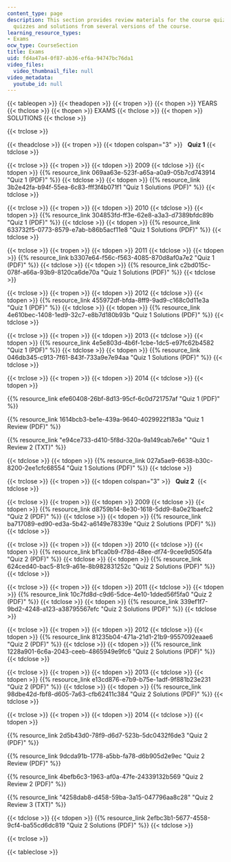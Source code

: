 ```yaml
---
content_type: page
description: This section provides review materials for the course quizzes along with
  quizzes and solutions from several versions of the course.
learning_resource_types:
- Exams
ocw_type: CourseSection
title: Exams
uid: fd4a47a4-0f87-ab36-ef6a-94747bc76da1
video_files:
  video_thumbnail_file: null
video_metadata:
  youtube_id: null
---
```


{{< tableopen >}}
{{< theadopen >}}
{{< tropen >}}
{{< thopen >}}
YEARS
{{< thclose >}}
{{< thopen >}}
EXAMS
{{< thclose >}}
{{< thopen >}}
SOLUTIONS
{{< thclose >}}

{{< trclose >}}

{{< theadclose >}}
{{< tropen >}}
{{< tdopen colspan="3" >}}
  **Quiz 1** 
{{< tdclose >}}

{{< trclose >}}
{{< tropen >}}
{{< tdopen >}}
2009
{{< tdclose >}}
{{< tdopen >}}
{{% resource_link 069aa63e-523f-a65a-a0a9-05b7cd743914 "Quiz 1 (PDF)" %}}
{{< tdclose >}}
{{< tdopen >}}
{{% resource_link 3b2e42fa-b94f-55ea-6c83-fff3f4b071f1 "Quiz 1 Solutions (PDF)" %}}
{{< tdclose >}}

{{< trclose >}}
{{< tropen >}}
{{< tdopen >}}
2010
{{< tdclose >}}
{{< tdopen >}}
{{% resource_link 304853fd-ff3e-62e8-a3a3-d7389bfdc89b "Quiz 1 (PDF)" %}}
{{< tdclose >}}
{{< tdopen >}}
{{% resource_link 633732f5-0773-8579-e7ab-b86b5acf11e8 "Quiz 1 Solutions (PDF)" %}}
{{< tdclose >}}

{{< trclose >}}
{{< tropen >}}
{{< tdopen >}}
2011
{{< tdclose >}}
{{< tdopen >}}
{{% resource_link b3307e64-f56c-f563-4085-870d8af0a7e2 "Quiz 1 (PDF)" %}}
{{< tdclose >}}
{{< tdopen >}}
{{% resource_link c2bd015c-078f-a66a-93b9-8120ca6de70a "Quiz 1 Solutions (PDF)" %}}
{{< tdclose >}}

{{< trclose >}}
{{< tropen >}}
{{< tdopen >}}
2012
{{< tdclose >}}
{{< tdopen >}}
{{% resource_link 455972df-bfda-8ff9-9ad9-c168c0d11e3a "Quiz 1 (PDF)" %}}
{{< tdclose >}}
{{< tdopen >}}
{{% resource_link 4e610bec-1408-1ed9-32c7-e8b7d180b93b "Quiz 1 Solutions (PDF)" %}}
{{< tdclose >}}

{{< trclose >}}
{{< tropen >}}
{{< tdopen >}}
2013
{{< tdclose >}}
{{< tdopen >}}
{{% resource_link 4e5e803d-4b6f-1cbe-1dc5-e97fc62b4582 "Quiz 1 (PDF)" %}}
{{< tdclose >}}
{{< tdopen >}}
{{% resource_link 046db345-c913-7f61-843f-733a9e7e94aa "Quiz 1 Solutions (PDF)" %}}
{{< tdclose >}}

{{< trclose >}}
{{< tropen >}}
{{< tdopen >}}
2014
{{< tdclose >}}
{{< tdopen >}}


{{% resource_link efe60408-26bf-8d13-95cf-6c0d721757af "Quiz 1 (PDF)" %}}

{{% resource_link 1614bcb3-be1e-439a-9640-4029922f183a "Quiz 1 Review (PDF)" %}}

{{% resource_link "e94ce733-d410-5f8d-320a-9a149cab7e6e" "Quiz 1 Review 2 (TXT)" %}}


{{< tdclose >}}
{{< tdopen >}}
{{% resource_link 027a5ae9-6638-b30c-8200-2ee1cfc68554 "Quiz 1 Solutions (PDF)" %}}
{{< tdclose >}}

{{< trclose >}}
{{< tropen >}}
{{< tdopen colspan="3" >}}
  **Quiz 2** 
{{< tdclose >}}

{{< trclose >}}
{{< tropen >}}
{{< tdopen >}}
2009
{{< tdclose >}}
{{< tdopen >}}
{{% resource_link d8759b14-8e30-1618-5dd9-8a0e21baefc2 "Quiz 2 (PDF)" %}}
{{< tdclose >}}
{{< tdopen >}}
{{% resource_link ba717089-ed90-ed3a-5b42-a6149e78339e "Quiz 2 Solutions (PDF)" %}}
{{< tdclose >}}

{{< trclose >}}
{{< tropen >}}
{{< tdopen >}}
2010
{{< tdclose >}}
{{< tdopen >}}
{{% resource_link bf1ca0b9-f78d-48ee-df74-9cee9d5054fa "Quiz 2 (PDF)" %}}
{{< tdclose >}}
{{< tdopen >}}
{{% resource_link 624ced40-bac5-81c9-a61e-8b982831252c "Quiz 2 Solutions (PDF)" %}}
{{< tdclose >}}

{{< trclose >}}
{{< tropen >}}
{{< tdopen >}}
2011
{{< tdclose >}}
{{< tdopen >}}
{{% resource_link 10c7fd8d-c9d6-5dce-4e10-1dded56f5fa0 "Quiz 2 (PDF)" %}}
{{< tdclose >}}
{{< tdopen >}}
{{% resource_link 339ef1f7-9bd2-4248-a123-a38795567efc "Quiz 2 Solutions (PDF)" %}}
{{< tdclose >}}

{{< trclose >}}
{{< tropen >}}
{{< tdopen >}}
2012
{{< tdclose >}}
{{< tdopen >}}
{{% resource_link 81235b04-471a-21d1-21b9-9557092eaae6 "Quiz 2 (PDF)" %}}
{{< tdclose >}}
{{< tdopen >}}
{{% resource_link 1228a901-6c6a-2043-ceeb-4865949e9fc6 "Quiz 2 Solutions (PDF)" %}}
{{< tdclose >}}

{{< trclose >}}
{{< tropen >}}
{{< tdopen >}}
2013
{{< tdclose >}}
{{< tdopen >}}
{{% resource_link e13cd876-e7b9-b75e-1adf-9f881b23e231 "Quiz 2 (PDF)" %}}
{{< tdclose >}}
{{< tdopen >}}
{{% resource_link 98dbe42d-fbf8-d605-7a63-cfb62411c384 "Quiz 2 Solutions (PDF)" %}}
{{< tdclose >}}

{{< trclose >}}
{{< tropen >}}
{{< tdopen >}}
2014
{{< tdclose >}}
{{< tdopen >}}


{{% resource_link 2d5b43d0-78f9-d6d7-523b-5dc0432f6de3 "Quiz 2 (PDF)" %}}

{{% resource_link 9dcda91b-1778-a5bb-fa78-d6b905d2e9ec "Quiz 2 Review (PDF)" %}}

{{% resource_link 4befb6c3-1963-af0a-47fe-24339132b569 "Quiz 2 Review 2 (PDF)" %}}

{{% resource_link "4258dab8-d458-59ba-3a15-047796aa8c28" "Quiz 2 Review 3 (TXT)" %}}


{{< tdclose >}}
{{< tdopen >}}
{{% resource_link 2efbc3b1-5677-4558-9cf4-ba55cd6dc819 "Quiz 2 Solutions (PDF)" %}}
{{< tdclose >}}

{{< trclose >}}

{{< tableclose >}}